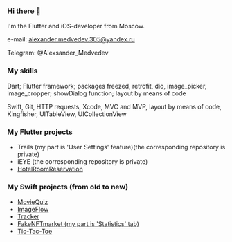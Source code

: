 ### Hi there 👋

I'm  the Flutter and iOS-developer from Moscow.

e-mail: alexander.medvedev.305@yandex.ru

Telegram: @Alexsander_Medvedev

### My skills
Dart; Flutter framework; packages freezed, retrofit, dio, image_picker, image_cropper; 
showDialog function; layout by means of code

Swift, Git, HTTP requests, Xcode, MVC and MVP, layout by means of code, Kingfisher, 
UITableView, UICollectionView

### My Flutter projects

- Trails (my part is 'User Settings' feature)(the corresponding repository is private)
- iEYE (the corresponding repository is private)
- [HotelRoomReservation](https://github.com/AlexanderAMedvedev/HotelRoomReservation)

### My Swift projects (from old to new)

- [MovieQuiz](https://github.com/AlexanderAMedvedev/MovieQuiz)
- [ImageFlow](https://github.com/AlexanderAMedvedev/ImageFlow)
- [Tracker](https://github.com/AlexanderAMedvedev/Tracker)
- [FakeNFTmarket (my part is 'Statistics' tab)](https://github.com/AlexanderAMedvedev/FakeNFTmarket)
- [Tic-Tac-Toe](https://github.com/AlexanderAMedvedev/Tic-Tac-Toe)

<!--
**AlexanderAMedvedev/AlexanderAMedvedev** is a ✨ _special_ ✨ repository because its `README.md` (this file) appears on your GitHub profile.

Here are some ideas to get you started:

- 🔭 I’m currently working on ...
- 🌱 I’m currently learning ...
- 👯 I’m looking to collaborate on ...
- 🤔 I’m looking for help with ...
- 💬 Ask me about ...
- 📫 How to reach me: ...
- 😄 Pronouns: ...
- ⚡ Fun fact: ...
-->

